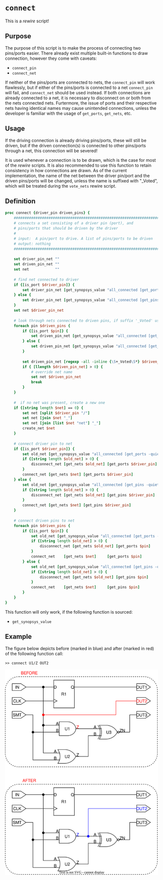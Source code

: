 # ```connect```

This is a *rewire* script!

## Purpose

The purpose of this script is to make the process of connecting two pins/ports easier. There already exist multiple built-in functions to draw connection, however they come with caveats:

* ```connect_pin```
* ```connect_net```

If neither of the pins/ports are connected to nets, the ```connect_pin``` will work flawlessly, but if either of the pins/ports is connected to a net ```connect_pin``` will fail, and ```connect_net``` should be used instead. If both connections are already connected to a net, it is necessary to disconnect on or both from the nets connected nets. Furtermore, the issue of ports and their respective nets having identical names may cause unintended connections, unless the developer is familiar with the usage of ```get_ports```, ```get_nets```, etc.

## Usage

If the driving connection is already driving pins/ports, these will still be driven, but if the driven connection(s) is connected to other pins/ports through a net, this connection will be severed!

It is used whenever a connection is to be drawn, which is the case for most of the *rewire* scripts. It is also recommended to use this function to retain consistency in how connections are drawn. As of the current implementation, the name of the net between the driver pin/port and the driven pins/ports will be changed, unless the name is suffixed with "_Voted", which will be treated during the ```vote_nets``` rewire script.

## Definition

```tcl
proc connect {driver_pin driven_pins} {
    ########################################################################################
    # connects a set consisting of a driver pin (port), and
    # pins/ports that should be driven by the driver
    #
    # input:  A pin/port to drive. A list of pins/ports to be driven
    # output: nothing 
    ########################################################################################
    
    set driver_pin_net ""
    set driven_pin_net ""
    set net            ""

    # find net connected to driver
    if {[is_port $driver_pin]} {
        set driver_pin_net [get_synopsys_value "all_connected [get_ports -quiet $driver_pin]"]
    } else {
        set driver_pin_net [get_synopsys_value "all_connected [get_pins -quiet $driver_pin]"]
    }
    set net $driver_pin_net

    # look through nets connected to driven pins, if suffix '_Voted' use as net
    foreach pin $driven_pins {
        if {[is_port $pin]} {
            set driven_pin_net [get_synopsys_value "all_connected [get_ports -quiet $pin]"]
        } else {
            set driven_pin_net [get_synopsys_value "all_connected [get_pins -quiet $pin]"]
        }

        set driven_pin_net [regexp -all -inline {\S+_Voted\S*} $driven_pin_net]
        if { [llength $driven_pin_net] > 0} {
            # override net name
            set net $driven_pin_net
            break
        }
    }

    #  if no net was present, create a new one
    if {[string length $net] == 0} {
        set net [split $driver_pin "/"]
        set net [join $net "_"]
        set net [join [list $net "net"] "_"]
        create_net $net
    } 

    # connect driver pin to net
    if {[is_port $driver_pin]} {
        set old_net [get_synopsys_value "all_connected [get_ports -quiet $driver_pin]"]
        if {[string length $old_net] > 0} {
            disconnect_net [get_nets $old_net] [get_ports $driver_pin]
        }
        connect_net [get_nets $net] [get_ports $driver_pin]
    } else {
        set old_net [get_synopsys_value "all_connected [get_pins -quiet $driver_pin]"]
        if {[string length $old_net] > 0} {
            disconnect_net [get_nets $old_net] [get_pins $driver_pin]
        }
        connect_net [get_nets $net] [get_pins $driver_pin]
    }

    # connect driven pins to net
    foreach pin $driven_pins {
        if {[is_port $pin]} {
            set old_net [get_synopsys_value "all_connected [get_ports -quiet $pin]"]
            if {[string length $old_net] > 0} {
                disconnect_net [get_nets $old_net] [get_ports $pin]
            }
            connect_net    [get_nets $net]     [get_ports $pin]
        } else {
            set old_net [get_synopsys_value "all_connected [get_pins -quiet $pin]"]
            if {[string length $old_net] > 0} {
                disconnect_net [get_nets $old_net] [get_pins $pin]
            }
            connect_net    [get_nets $net]     [get_pins $pin]
        }
    }
}
```

This function will only work, if the following function is sourced:

* ```get_synopsys_value```

## Example

The figure below depicts before (marked in blue) and after (marked in red) of the following function call:

```tcl
>> connect U1/Z OUT2
```

<picture>
  <source media="(prefers-color-scheme: dark)" srcset="../figures/dark-mode/rewire_scripts/connect.drawio.svg">
  <img alt="Before and after 'connect' call" src="../figures/light-mode/rewire_scripts/connect.drawio.svg">
</picture>
